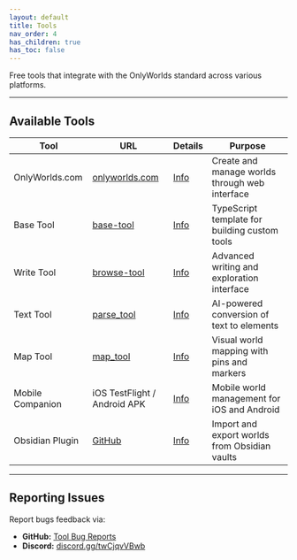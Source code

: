 ```yaml
---
layout: default
title: Tools
nav_order: 4
has_children: true
has_toc: false
---
```

 

Free tools that integrate with the OnlyWorlds standard across various platforms. 

---

## Available Tools

| Tool | URL | Details | Purpose |
|------|-----|---------|---------|
| OnlyWorlds.com | [onlyworlds.com](https://onlyworlds.com) | [Info](onlyworlds-com) | Create and manage worlds through web interface |
| Base Tool | [base-tool](https://base-tool.onlyworlds.com/) | [Info](base-tool) | TypeScript template for building custom tools |
| Write Tool | [browse-tool](https://onlyworlds.github.io/browse-tool/) | [Info](write-tool) | Advanced writing and exploration interface |
| Text Tool | [parse_tool](https://onlyworlds.com/parse_tool) | [Info](text-tool) | AI-powered conversion of text to elements |
| Map Tool | [map_tool](https://onlyworlds.com/map_tool) | [Info](map-tool) | Visual world mapping with pins and markers |
| Mobile Companion | iOS TestFlight / Android APK | [Info](mobile-companion) | Mobile world management for iOS and Android |
| Obsidian Plugin | [GitHub](https://github.com/OnlyWorlds/obsidian-plugin) | [Info](obsidian-plugin) | Import and export worlds from Obsidian vaults |

 
 
---

## Reporting Issues

Report bugs feedback via:

- **GitHub:** [Tool Bug Reports](https://github.com/OnlyWorlds/OnlyWorlds/discussions/categories/software)
- **Discord:** [discord.gg/twCjqvVBwb](https://discord.gg/twCjqvVBwb)